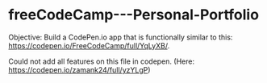 # freeCodeCamp---Personal-Portfolio
Objective: Build a CodePen.io app that is functionally similar to this: https://codepen.io/FreeCodeCamp/full/YqLyXB/.

Could not add all features on this file in codepen. (Here: https://codepen.io/zamank24/full/yzYLgP) 
